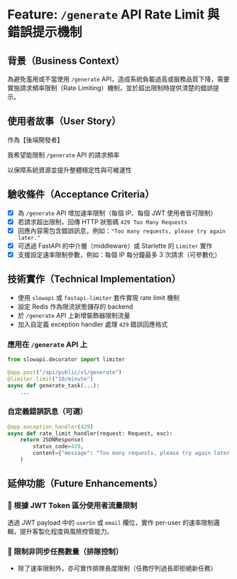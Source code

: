 # Feature: `/generate` API Rate Limit 與錯誤提示機制

## 背景（Business Context）

為避免濫用或不當使用 `/generate` API，造成系統負載過高或服務品質下降，需要實施請求頻率限制（Rate Limiting）機制，並於超出限制時提供清楚的錯誤提示。

## 使用者故事（User Story）

作為【後端開發者】

我希望能限制 `/generate` API 的請求頻率

以保障系統資源並提升整體穩定性與可維運性

## 驗收條件（Acceptance Criteria）

- [x] 為 `/generate` API 增加速率限制（每個 IP、每個 JWT 使用者皆可限制）
- [x] 若請求超出限制，回傳 HTTP 狀態碼 `429 Too Many Requests`
- [x] 回應內容需包含錯誤訊息，例如：`"Too many requests, please try again later."`
- [x] 可透過 FastAPI 的中介層（middleware）或 Starlette 的 `Limiter` 實作
- [x] 支援設定速率限制參數，例如：每個 IP 每分鐘最多 3 次請求（可參數化）

## 技術實作（Technical Implementation）

- 使用 `slowapi` 或 `fastapi-limiter` 套件實現 rate limit 機制
- 設定 Redis 作為限流狀態儲存的 backend
- 於 `/generate` API 上新增裝飾器限制流量
- 加入自定義 exception handler 處理 `429` 錯誤回應格式

###

### 應用在 `/generate` API 上

```python
from slowapi.decorator import limiter

@app.post("/api/public/v1/generate")
@limiter.limit("10/minute")
async def generate_task(...):
    ...
```

### 自定義錯誤訊息（可選）

```python
@app.exception_handler(429)
async def rate_limit_handler(request: Request, exc):
    return JSONResponse(
        status_code=429,
        content={"message": "Too many requests, please try again later."}
    )
```

## 延伸功能（Future Enhancements）

### 🎯 根據 JWT Token 區分使用者流量限制

透過 JWT payload 中的 `userSn` 或 `email` 欄位，實作 per-user 的速率限制邏輯，提升客製化程度與風險控管能力。

### 🎯 限制非同步任務數量（排隊控制）

- 除了速率限制外，亦可實作排隊長度限制（任務佇列過長即拒絕新任務）
